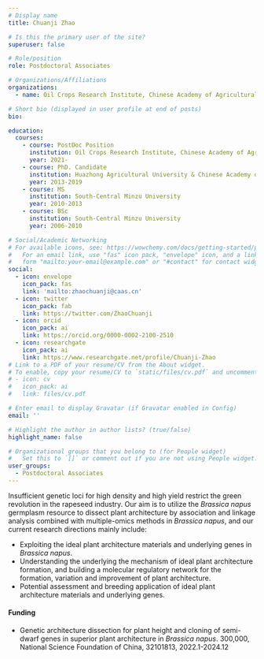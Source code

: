 ```yaml
---
# Display name
title: Chuanji Zhao

# Is this the primary user of the site?
superuser: false

# Role/position
role: Postdoctoral Associates

# Organizations/Affiliations
organizations:
  - name: Oil Crops Research Institute, Chinese Academy of Agricultural Sciences

# Short bio (displayed in user profile at end of posts)
bio: 

education:
  courses:
    - course: PostDoc Position
      institution: Oil Crops Research Institute, Chinese Academy of Agricultural Sciences
      year: 2021-
    - course: PhD. Candidate
      institution: Huazhong Agricultural University & Chinese Academy of Agricultural Sciences
      year: 2013-2019
    - course: MS
      institution: South-Central Minzu University
      year: 2010-2013
    - course: BSc
      institution: South-Central Minzu University
      year: 2006-2010

# Social/Academic Networking
# For available icons, see: https://wowchemy.com/docs/getting-started/page-builder/#icons
#   For an email link, use "fas" icon pack, "envelope" icon, and a link in the
#   form "mailto:your-email@example.com" or "#contact" for contact widget.
social:
  - icon: envelope
    icon_pack: fas
    link: 'mailto:zhaochuanji@caas.cn'
  - icon: twitter
    icon_pack: fab
    link: https://twitter.com/ZhaoChuanji
  - icon: orcid
    icon_pack: ai
    link: https://orcid.org/0000-0002-2100-2510
  - icon: researchgate
    icon_pack: ai
    link: https://www.researchgate.net/profile/Chuanji-Zhao
# Link to a PDF of your resume/CV from the About widget.
# To enable, copy your resume/CV to `static/files/cv.pdf` and uncomment the lines below.
# - icon: cv
#   icon_pack: ai
#   link: files/cv.pdf

# Enter email to display Gravatar (if Gravatar enabled in Config)
email: ''

# Highlight the author in author lists? (true/false)
highlight_name: false

# Organizational groups that you belong to (for People widget)
#   Set this to `[]` or comment out if you are not using People widget.
user_groups:
  - Postdoctoral Associates
---
```


Insufficient genetic loci for high density and high yield restrict the green revolution in the rapeseed industry. Our aim is to utilize the *Brassica napus* germplasm resource to dissect plant architecture by association and linkage analysis combined with multiple-omics methods in *Brassica napus*, and our current research directions mainly include:
- Exploiting the ideal plant architecture materials and underlying genes in *Brassica napus*.
- Understanding the underlying the mechanism of ideal plant architecture formation, and building a molecular regulatory network for the formation, variation and improvement of plant architecture.
- Potential assessment and breeding application of ideal plant architecture materials and underlying genes.

#### Funding
- Genetic architecture dissection for plant height and cloning of semi-dwarf genes in superior plant architecture in *Brassica napus*. 300,000, National Science Foundation of China, 32101813, 2022.1-2024.12